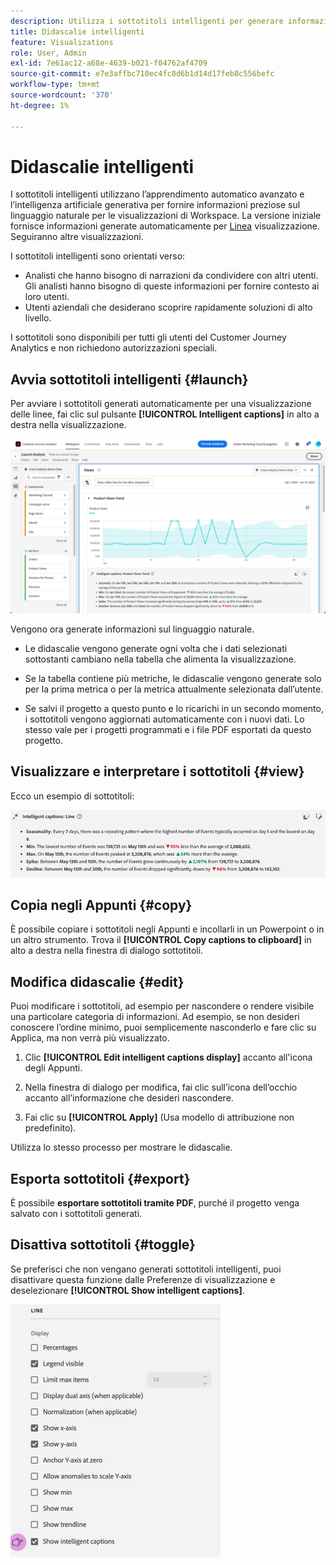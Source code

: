```yaml
---
description: Utilizza i sottotitoli intelligenti per generare informazioni sul linguaggio naturale e far emergere rapidamente le tendenze all’interno delle visualizzazioni.
title: Didascalie intelligenti
feature: Visualizations
role: User, Admin
exl-id: 7e61ac12-a68e-4639-b021-f04762af4709
source-git-commit: e7e3affbc710ec4fc8d6b1d14d17feb8c556befc
workflow-type: tm+mt
source-wordcount: '370'
ht-degree: 1%

---
```


# Didascalie intelligenti

I sottotitoli intelligenti utilizzano l’apprendimento automatico avanzato e l’intelligenza artificiale generativa per fornire informazioni preziose sul linguaggio naturale per le visualizzazioni di Workspace. La versione iniziale fornisce informazioni generate automaticamente per [Linea](line.md) visualizzazione. Seguiranno altre visualizzazioni.

I sottotitoli intelligenti sono orientati verso:

* Analisti che hanno bisogno di narrazioni da condividere con altri utenti. Gli analisti hanno bisogno di queste informazioni per fornire contesto ai loro utenti.
* Utenti aziendali che desiderano scoprire rapidamente soluzioni di alto livello.

I sottotitoli sono disponibili per tutti gli utenti del Customer Journey Analytics e non richiedono autorizzazioni speciali.

## Avvia sottotitoli intelligenti {#launch}

Per avviare i sottotitoli generati automaticamente per una visualizzazione delle linee, fai clic sul pulsante **[!UICONTROL Intelligent captions]** in alto a destra nella visualizzazione.

![lanciare sottotitoli intelligenti](assets/intell-caps-1.png)

Vengono ora generate informazioni sul linguaggio naturale.

* Le didascalie vengono generate ogni volta che i dati selezionati sottostanti cambiano nella tabella che alimenta la visualizzazione.

* Se la tabella contiene più metriche, le didascalie vengono generate solo per la prima metrica o per la metrica attualmente selezionata dall’utente.

* Se salvi il progetto a questo punto e lo ricarichi in un secondo momento, i sottotitoli vengono aggiornati automaticamente con i nuovi dati. Lo stesso vale per i progetti programmati e i file PDF esportati da questo progetto.

## Visualizzare e interpretare i sottotitoli {#view}

Ecco un esempio di sottotitoli:

![Sottotitoli](assets/captions.png)

## Copia negli Appunti {#copy}

È possibile copiare i sottotitoli negli Appunti e incollarli in un Powerpoint o in un altro strumento. Trova il **[!UICONTROL Copy captions to clipboard]** in alto a destra nella finestra di dialogo sottotitoli.

## Modifica didascalie {#edit}

Puoi modificare i sottotitoli, ad esempio per nascondere o rendere visibile una particolare categoria di informazioni. Ad esempio, se non desideri conoscere l’ordine minimo, puoi semplicemente nasconderlo e fare clic su Applica, ma non verrà più visualizzato.

1. Clic **[!UICONTROL Edit intelligent captions display]** accanto all&#39;icona degli Appunti.

1. Nella finestra di dialogo per modifica, fai clic sull’icona dell’occhio accanto all’informazione che desideri nascondere.

1. Fai clic su **[!UICONTROL Apply]** (Usa modello di attribuzione non predefinito).

Utilizza lo stesso processo per mostrare le didascalie.

## Esporta sottotitoli {#export}

È possibile **esportare sottotitoli tramite PDF**, purché il progetto venga salvato con i sottotitoli generati.

## Disattiva sottotitoli {#toggle}

Se preferisci che non vengano generati sottotitoli intelligenti, puoi disattivare questa funzione dalle Preferenze di visualizzazione e deselezionare **[!UICONTROL Show intelligent captions]**.

![impostazioni didascalia](assets/toggle-captions.png)
